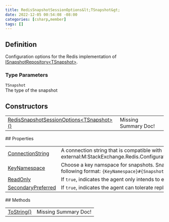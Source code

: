 ```yaml
---
title: RedisSnapshotSessionOptions&lt;TSnapshot&gt;
date: 2022-12-05 00:54:08 -08:00
categories: [csharp,member]
tags: []
---
```


## Definition

Configuration options for the Redis implementation of <a href='/posts/csharp.member.entitydb.abstractions.snapshots.isnapshotrepository-1/'>ISnapshotRepository&lt;TSnapshot&gt;</a>.

### Type Parameters
`TSnapshot`<br />The type of the snapshot
## Constructors
<table><tr><td><!--/posts/csharp.member.entitydb.redis.sessions.redissnapshotsessionoptions-1-.ctor#.../--><a href='#'>RedisSnapshotSessionOptions&lt;TSnapshot&gt;()</a></td><td>Missing Summary Doc!</td></tr></table>
## Properties
<table><tr><td><!--/posts/csharp.member.entitydb.redis.sessions.redissnapshotsessionoptions-1.connectionstring/--><a href='#'>ConnectionString</a></td><td>
A connection string that is compatible with [see external:M:StackExchange.Redis.ConfigurationOptions.Parse(System.String)]</td></tr><tr><td><!--/posts/csharp.member.entitydb.redis.sessions.redissnapshotsessionoptions-1.keynamespace/--><a href='#'>KeyNamespace</a></td><td>
Choose a key namspace for snapshots. Snapshots are stored with keys in the following format:
<code class='language-plaintext highlighter-rouge'>{KeyNamespace}#{SnapshotId}@{SnapshotVersionNumber}</code></td></tr><tr><td><!--/posts/csharp.member.entitydb.redis.sessions.redissnapshotsessionoptions-1.readonly/--><a href='#'>ReadOnly</a></td><td>
If <code class='language-plaintext highlighter-rouge'>true</code>, indicates the agent only intends to execute queries.
</td></tr><tr><td><!--/posts/csharp.member.entitydb.redis.sessions.redissnapshotsessionoptions-1.secondarypreferred/--><a href='#'>SecondaryPreferred</a></td><td>
If <code class='language-plaintext highlighter-rouge'>true</code>, indicates the agent can tolerate replication lag for queries.
</td></tr></table>
## Methods
<table><tr><td><!--/posts/csharp.member.entitydb.redis.sessions.redissnapshotsessionoptions-1.tostring/--><a href='#'>ToString()</a></td><td>Missing Summary Doc!</td></tr></table>
